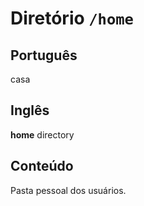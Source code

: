 # Diretório `/home`

## Português

casa


## Inglês

<b>home</b> directory

## Conteúdo

Pasta pessoal dos usuários.
